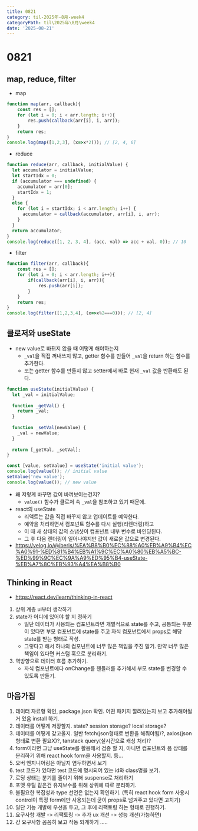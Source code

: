 ```yaml
---
title: 0821
category: til-2025年-8月-week4
categoryPath: til\2025年\8月\week4
date: '2025-08-21'
---
```

# 0821  
## map, reduce, filter  
- map  
```js  
function map(arr, callback){  
	const res = [];  
	for (let i = 0; i < arr.length; i++){  
		res.push(callback(arr[i], i, arr));  
	}  
	return res;  
}
console.log(map([1,2,3], (x=>x*2))); // [2, 4, 6]  
```  
- reduce  
```js  
function reduce(arr, callback, initialValue) {  
  let accumulator = initialValue;  
  let startIdx = 0;  
  if (accumulator === undefined) {  
    accumulator = arr[0];  
    startIdx = 1;  
  }  
  else {  
    for (let i = startIdx; i < arr.length; i++) {  
      accumulator = callback(accumulator, arr[i], i, arr);  
    }  
  }  
  return accumulator;  
}
console.log(reduce([1, 2, 3, 4], (acc, val) => acc + val, 0)); // 10  
```  
- filter  
```js  
function filter(arr, callback){  
	const res = [];  
	for (let i = 0; i < arr.length; i++){  
		if(callback(arr[i], i, arr)){  
			res.push(arr[i]);  
		}  
	}  
	return res;  
}
console.log(filter([1,2,3,4], (x=>x%2===0))); // [2, 4]  
```  
## 클로저와 useState  
- new value로 바뀌지 않을 때 어떻게 해야하는지  
	- `_val`을 직접 꺼내쓰지 않고, getter 함수를 만들어 `_val`을 return 하는 함수를 추가한다.  
	- 또는 getter 함수를 만들지 않고 setter에서 바로 현재 `_val` 값을 반환해도 된다.   
```js  
function useState(initialValue) {  
  let _val = initialValue;  
    
  function _getVal() {  
    return _val;  
  }  
    
  function _setVal(newValue) {  
    _val = newValue;  
  }  
    
  return [_getVal, _setVal];  
}

const [value, setValue] = useState('initial value');  
console.log(value()); // initial value  
setValue('new value');  
console.log(value()); // new value  
```  
- 왜 저렇게 바꾸면 값이 바껴보이는건지?  
	- `value()` 함수가 클로저 속 `_val`을 참조하고 있기 때문에.   
- react의 useState  
	- 리액트는 값을 직접 바꾸지 않고 업데이트를 예약한다.  
	- 예약을 처리하면서 컴포넌트 함수를 다시 실행(리렌더링)하고  
	- 이 때 새 상태의 값의 스냅샷이 컴포넌트 내부 변수로 바인딩된다.  
	- 그 후 다음 렌더링이 일어나야지만 값이 새로운 값으로 변경된다.  
- https://velog.io/@iberis/%EA%B8%B0%EC%88%A0%EB%A9%B4%EC%A0%91-%ED%81%B4%EB%A1%9C%EC%A0%80%EB%A5%BC-%ED%99%9C%EC%9A%A9%ED%95%B4-useState-%EB%A7%8C%EB%93%A4%EA%B8%B0  
## Thinking in React  
- https://react.dev/learn/thinking-in-react  
1. 상위 계층 ui부터 생각하기  
2. state가 어디에 있어야 할 지 정하기  
	- 일단 데이터가 사용되는 컴포넌트라면 개별적으로 state를 주고, 공통되는 부분이 있다면 부모 컴포넌트에 state를 주고 자식 컴포넌트에서 props로 해당 state를 받는 형태로 작성.   
	- 그렇다고 해서 하나의 컴포넌트에 너무 많은 책임을 주진 말기. 만약 너무 많은 책임이 있다면 커스텀 훅으로 분리하기.  
3. 역방향으로 데이터 흐름 추가하기.  
	- 자식 컴포넌트에다 onChange를 핸들러를 추가해서 부모 state를 변경할 수 있도록 만들기.  
## 마음가짐  
1. 데이터 자료형 확인, package.json 확인. 어떤 패키지 깔려있는지 보고 추가해야될 거 있음 install 하기.  
2. 데이터를 어떻게 저장할지. state? session storage? local storage?  
3. 데이터를 어떻게 갖고올지. 일반 fetch(json형태로 변환을 해줘야됨)?, axios(json 형태로 변환 필요X)?, tanstack query(실시간으로 캐싱 처리)?  
4. form이라면 그냥 useState를 활용해서 검증 할 지, 아니면 컴포넌트와 폼 상태를 분리하기 위해 react hook form을 사용할지. 등...  
5. 오버 엔지니어링은 아닐지 염두하면서 보기  
6. test 코드가 있다면 test 코드에 명시되어 있는 id와 class명을 보기.  
7. 로딩 상태는 분기를 줄이기 위해 suspense로 처리하기  
8. 포맷 유틸 같은건 유지보수를 위해 상위에 따로 분리하기.  
9. 불필요한 복잡성과 type 선언은 없는지 확인하기. (특히 react hook form 사용시 control이 특정 form에만 사용되는데 굳이 props로 넘겨주고 있다면 고치기)  
10. 일단 기능 개발에 우선을 두고, 그 후에 리팩토링 하는 형태로 진행하기.  
11. 요구사항 개발 -> 리팩토링 -> 추가 ux 개선 -> 성능 개선(가능하면)  
12. 걍 요구사항 꼼꼼히 보고 작동 되게하기 .....
